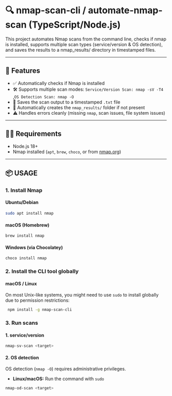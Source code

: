 # 🔍 nmap-scan-cli / automate-nmap-scan (TypeScript/Node.js)

This project automates Nmap scans from the command line, checks if nmap is installed, supports multiple scan types (service/version & OS detection), and saves the results to a nmap_results/ directory in timestamped files.

---

## 🚀 Features

- ✅ Automatically checks if Nmap is installed
- 🛠️ Supports multiple scan modes: `Service/Version Scan: nmap -sV -T4` ,`OS Detection Scan: nmap -O`
- 💾 Saves the scan output to a timestamped `.txt` file
- 📁 Automatically creates the `nmap_results/` folder if not present
- ⚠️ Handles errors cleanly (missing `nmap`, scan issues, file system issues)

---

## 🧑‍💻 Requirements

- Node.js 18+
- Nmap installed (`apt`, `brew`, `choco`, or from [nmap.org](https://nmap.org/download.html))

---

## 📦 USAGE

### 1. Install Nmap

#### Ubuntu/Debian

```bash
sudo apt install nmap
```

#### macOS (Homebrew)

```bash
brew install nmap
```

#### Windows (via Chocolatey)

```bash
choco install nmap
```

### 2. Install the CLI tool globally

#### macOS / Linux

On most Unix-like systems, you might need to use `sudo` to install globally due to permission restrictions:

```bash
 npm install -g nmap-scan-cli
```

### 3. Run scans

#### 1. service/version

```bash
nmap-sv-scan <target>
```

#### 2. OS detection

OS detection (`nmap -O`) requires administrative privileges.

- **Linux/macOS:** Run the command with `sudo`

```bash
nmap-od-scan <target>
```

